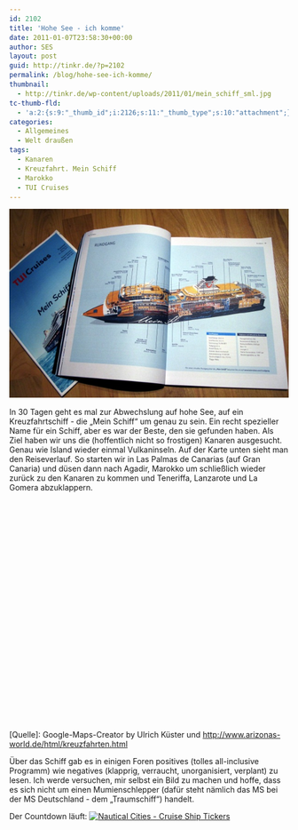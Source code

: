 ```yaml
---
id: 2102
title: 'Hohe See - ich komme'
date: 2011-01-07T23:58:30+00:00
author: SES
layout: post
guid: http://tinkr.de/?p=2102
permalink: /blog/hohe-see-ich-komme/
thumbnail:
  - http://tinkr.de/wp-content/uploads/2011/01/mein_schiff_sml.jpg
tc-thumb-fld:
  - 'a:2:{s:9:"_thumb_id";i:2126;s:11:"_thumb_type";s:10:"attachment";}'
categories:
  - Allgemeines
  - Welt draußen
tags:
  - Kanaren
  - Kreuzfahrt. Mein Schiff
  - Marokko
  - TUI Cruises
---
```

<img loading="lazy" src="/assets/2011/01/mein_schiff.jpg" alt="" title="Mein Schiff - Kataloge"    />

In 30 Tagen geht es mal zur Abwechslung auf hohe See, auf ein Kreuzfahrtschiff - die &#8222;Mein Schiff&#8220; um genau zu sein. Ein recht spezieller Name für ein Schiff, aber es war der Beste, den sie gefunden haben.
Als Ziel haben wir uns die (hoffentlich nicht so frostigen) Kanaren ausgesucht. Genau wie Island wieder einmal Vulkaninseln.
Auf der Karte unten sieht man den Reiseverlauf. So starten wir in Las Palmas de Canarias (auf Gran Canaria) und düsen dann nach Agadir, Marokko um schließlich wieder zurück zu den Kanaren zu kommen und Teneriffa, Lanzarote und La Gomera abzuklappern.




<div id="map" style="width:606px;height:400px;">
</div>

[Quelle]: Google-Maps-Creator by Ulrich Küster und http://www.arizonas-world.de/html/kreuzfahrten.html

Über das Schiff gab es in einigen Foren positives (tolles all-inclusive Programm) wie negatives (klapprig, verraucht, unorganisiert, verplant) zu lesen. Ich werde versuchen, mir selbst ein Bild zu machen und hoffe, dass es sich nicht um einen Mumienschlepper (dafür steht nämlich das MS bei der MS Deutschland - dem &#8222;Traumschiff&#8220;) handelt.

Der Countdown läuft:
[<img src="http://ticker.nauticalcities.com/001/ef28ecb751e07db83cb030d6063a6cdd.png" border="0" alt="Nautical Cities - Cruise Ship Tickers" />](http://www.nauticalcities.com/cruiseships/)
